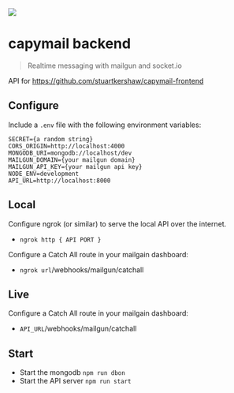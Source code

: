 <img src="https://cdn.theatlantic.com/assets/media/img/photo/2018/11/photos-companionable-capybaras/c02_142762210/main_900.jpg?1543518717" />

capymail backend
===
> Realtime messaging with mailgun and socket.io

API for https://github.com/stuartkershaw/capymail-frontend

## Configure

Include a `.env` file with the following environment variables:

```
SECRET={a random string}
CORS_ORIGIN=http://localhost:4000
MONGODB_URI=mongodb://localhost/dev
MAILGUN_DOMAIN={your mailgun domain}
MAILGUN_API_KEY={your mailgun api key}
NODE_ENV=development
API_URL=http://localhost:8000
```

## Local
Configure ngrok (or similar) to serve the local API over the internet.
* `ngrok http { API PORT }`

Configure a Catch All route in your mailgain dashboard:
* `ngrok url`/webhooks/mailgun/catchall

## Live
Configure a Catch All route in your mailgain dashboard:
* `API_URL`/webhooks/mailgun/catchall

## Start

* Start the mongodb `npm run dbon`
* Start the API server `npm run start`
